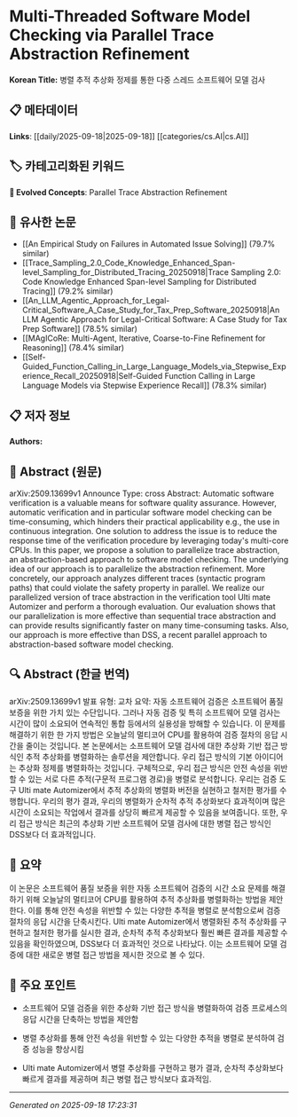 
# Multi-Threaded Software Model Checking via Parallel Trace Abstraction Refinement

**Korean Title:** 병렬 추적 추상화 정제를 통한 다중 스레드 소프트웨어 모델 검사

## 📋 메타데이터

**Links**: [[daily/2025-09-18|2025-09-18]] [[categories/cs.AI|cs.AI]]

## 🏷️ 카테고리화된 키워드
**🚀 Evolved Concepts**: Parallel Trace Abstraction Refinement

## 🔗 유사한 논문
- [[An Empirical Study on Failures in Automated Issue Solving]] (79.7% similar)
- [[Trace_Sampling_2.0_Code_Knowledge_Enhanced_Span-level_Sampling_for_Distributed_Tracing_20250918|Trace Sampling 2.0: Code Knowledge Enhanced Span-level Sampling for Distributed Tracing]] (79.2% similar)
- [[An_LLM_Agentic_Approach_for_Legal-Critical_Software_A_Case_Study_for_Tax_Prep_Software_20250918|An LLM Agentic Approach for Legal-Critical Software: A Case Study for Tax Prep Software]] (78.5% similar)
- [[MAgICoRe: Multi-Agent, Iterative, Coarse-to-Fine Refinement for Reasoning]] (78.4% similar)
- [[Self-Guided_Function_Calling_in_Large_Language_Models_via_Stepwise_Experience_Recall_20250918|Self-Guided Function Calling in Large Language Models via Stepwise Experience Recall]] (78.3% similar)

## 📋 저자 정보

**Authors:** 

## 📄 Abstract (원문)

arXiv:2509.13699v1 Announce Type: cross 
Abstract: Automatic software verification is a valuable means for software quality assurance. However, automatic verification and in particular software model checking can be time-consuming, which hinders their practical applicability e.g., the use in continuous integration. One solution to address the issue is to reduce the response time of the verification procedure by leveraging today's multi-core CPUs.
  In this paper, we propose a solution to parallelize trace abstraction, an abstraction-based approach to software model checking. The underlying idea of our approach is to parallelize the abstraction refinement. More concretely, our approach analyzes different traces (syntactic program paths) that could violate the safety property in parallel. We realize our parallelized version of trace abstraction in the verification tool Ulti mate Automizer and perform a thorough evaluation. Our evaluation shows that our parallelization is more effective than sequential trace abstraction and can provide results significantly faster on many time-consuming tasks. Also, our approach is more effective than DSS, a recent parallel approach to abstraction-based software model checking.

## 🔍 Abstract (한글 번역)

arXiv:2509.13699v1 발표 유형: 교차
요약: 자동 소프트웨어 검증은 소프트웨어 품질 보증을 위한 가치 있는 수단입니다. 그러나 자동 검증 및 특히 소프트웨어 모델 검사는 시간이 많이 소요되어 연속적인 통합 등에서의 실용성을 방해할 수 있습니다. 이 문제를 해결하기 위한 한 가지 방법은 오늘날의 멀티코어 CPU를 활용하여 검증 절차의 응답 시간을 줄이는 것입니다.
본 논문에서는 소프트웨어 모델 검사에 대한 추상화 기반 접근 방식인 추적 추상화를 병렬화하는 솔루션을 제안합니다. 우리 접근 방식의 기본 아이디어는 추상화 정제를 병렬화하는 것입니다. 구체적으로, 우리 접근 방식은 안전 속성을 위반할 수 있는 서로 다른 추적(구문적 프로그램 경로)을 병렬로 분석합니다. 우리는 검증 도구 Ulti mate Automizer에서 추적 추상화의 병렬화 버전을 실현하고 철저한 평가를 수행합니다. 우리의 평가 결과, 우리의 병렬화가 순차적 추적 추상화보다 효과적이며 많은 시간이 소요되는 작업에서 결과를 상당히 빠르게 제공할 수 있음을 보여줍니다. 또한, 우리 접근 방식은 최근의 추상화 기반 소프트웨어 모델 검사에 대한 병렬 접근 방식인 DSS보다 더 효과적입니다.

## 📝 요약

이 논문은 소프트웨어 품질 보증을 위한 자동 소프트웨어 검증의 시간 소요 문제를 해결하기 위해 오늘날의 멀티코어 CPU를 활용하여 추적 추상화를 병렬화하는 방법을 제안한다. 이를 통해 안전 속성을 위반할 수 있는 다양한 추적을 병렬로 분석함으로써 검증 절차의 응답 시간을 단축시킨다. Ulti mate Automizer에서 병렬화된 추적 추상화를 구현하고 철저한 평가를 실시한 결과, 순차적 추적 추상화보다 훨씬 빠른 결과를 제공할 수 있음을 확인하였으며, DSS보다 더 효과적인 것으로 나타났다. 이는 소프트웨어 모델 검증에 대한 새로운 병렬 접근 방법을 제시한 것으로 볼 수 있다.

## 🎯 주요 포인트

- 소프트웨어 모델 검증을 위한 추상화 기반 접근 방식을 병렬화하여 검증 프로세스의 응답 시간을 단축하는 방법을 제안함

- 병렬 추상화를 통해 안전 속성을 위반할 수 있는 다양한 추적을 병렬로 분석하여 검증 성능을 향상시킴

- Ulti mate Automizer에서 병렬 추상화를 구현하고 평가 결과, 순차적 추상화보다 빠르게 결과를 제공하며 최근 병렬 접근 방식보다 효과적임.

---

*Generated on 2025-09-18 17:23:31*